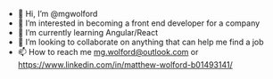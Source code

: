 - 👋 Hi, I’m @mgwolford
- 👀 I’m interested in becoming a front end developer for a company
- 🌱 I’m currently learning Angular/React
- 💞️ I’m looking to collaborate on anything that can help me find a job
- 📫 How to reach me mg.wolford@outlook.com or https://www.linkedin.com/in/matthew-wolford-b01493141/


